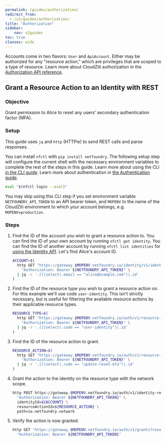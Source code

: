 ```yaml
---
permalink: /guides/authorization/
redirect_from:
  - /v2/guides/authorization/
title: "Authorization"
sidebar:
    nav: v2guides
toc: true
classes: wide
---
```


Accounts come in two flavors: `User` and `ApiAccount`. Either may be authorized for any "resource action," which are privileges that are scoped to a type of resource. Learn more about CloudZiti authorization in the [Authorization API reference](https://gateway.production.netfoundry.io/auth/v1/docs/index.html).

## Grant a Resource Action to an Identity with REST

### Objective

Grant permission to Alice to reset any users' secondary authentication factor (MFA).

### Setup

This guide uses `jq` and `http` (HTTPie) to send REST calls and parse responses. 

You can install `nfctl` with `pip install netfoundry`. The following setup step will configure the current shell with the necessary environment variables to complete the rest of the steps in this guide. Learn more about using the CLI [in the CLI guide](/guides/cli). Learn more about authentication in [the Authentication guide](/guides/authentication).

```bash
eval "$(nfctl login --eval)"
```

You may skip using this CLI step if you set environment variable `NETFOUNDRY_API_TOKEN` to an API bearer token, and `MOPENV` to the name of the CloudZiti environment to which your account belongs, e.g. `MOPENV=production`.

### Steps

1. Find the ID of the account you wish to grant a resource action to. You can find the ID of your own account by running `nfctl get identity`. You can find the ID of another account by running `nfctl list identities` for [using the Identity API](https://gateway.production.netfoundry.io/identity/v1/docs/index.html). Let's find Alice's account ID.

    ```bash
    ACCOUNT=$(
      http GET "https://gateway.$MOPENV.netfoundry.io/identity/v1/identities" \
        "Authorization: Bearer ${NETFOUNDRY_API_TOKEN}" \
      | jq -r '.[]|select(.email == "alice@example.com")|.id'
    )
    ```

1. Find the ID of the resource type you wish to grant a resource action on. For this example we'll use code `user-identity`. This isn't strictly necessary, but is useful for filtering the available resource actions by their applicable resource types.

    ```bash
    RESOURCE_TYPE=$(
      http GET "https://gateway.$MOPENV.netfoundry.io/auth/v1/resource-types" \
        "Authorization: Bearer ${NETFOUNDRY_API_TOKEN}" \
      | jq -r '.[]|select(.code == "user-identity")|.id'
    )
    ```

1. Find the ID of the resource action to grant.

    ```bash
    RESOURCE_ACTION=$(
      http GET "https://gateway.$MOPENV.netfoundry.io/auth/v1/resource-actions?resourceTypeId=${RESOURCE_TYPE}" \
        "Authorization: Bearer ${NETFOUNDRY_API_TOKEN}" \
      | jq -r '.[]|select(.code == "update-reset-mfa")|.id'
    )
    ```

1. Grant the action to the identity on the resource type with the network scope.

    ```bash
    http POST https://gateway.$MOPENV.netfoundry.io/auth/v1/identity-resource-actions \
      "Authorization: Bearer ${NETFOUNDRY_API_TOKEN}" \
      identityId=${ACCOUNT} \
      resourceActionId=${RESOURCE_ACTION} \
      path=io.netfoundry.network
    ```

1. Verify the action is now granted.

    ```bash
    http GET "https://gateway.$MOPENV.netfoundry.io/auth/v1/grants?resourceActionId=${RESOURCE_ACTION}&identityId=${ACCOUNT}" \
      "Authorization: Bearer ${NETFOUNDRY_API_TOKEN}"
    ```
